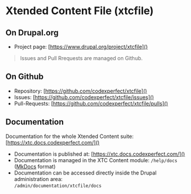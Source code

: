 # Xtended Content File (xtcfile)

## On Drupal.org

- Project page: [https://www.drupal.org/project/xtcfile]()

> Issues and Pull Rrequests are managed on Github.

## On Github

- Repository: [https://github.com/codexperfect/xtcfile]()
- Issues: [https://github.com/codexperfect/xtcfile/issues]()
- Pull-Requests: [https://github.com/codexperfect/xtcfile/pulls]()

## Documentation

Documentation for the whole Xtended Content suite: [https://xtc.docs.codexperfect.com/]()

- Documentation is published at: [https://xtc.docs.codexperfect.com/]()
- Documentation is managed in the XTC Content module: `/help/docs` ([MkDocs](https://www.mkdocs.org/) format)
- Documentation can be accessed directly inside the Drupal administration area:<br />
`/admin/documentation/xtcfile/docs`
